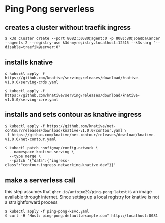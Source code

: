 # Ping Pong serverless

## creates a cluster without traefik ingress   

```shell   
$ k3d cluster create --port 8082:30080@agent:0 -p 8081:80@loadbalancer --agents 2 --registry-use k3d-myregistry.localhost:12345 --k3s-arg "--disable=traefik@server:0"
```

## installs knative   

```shell   
$ kubectl apply -f https://github.com/knative/serving/releases/download/knative-v1.0.0/serving-crds.yaml

$ kubectl apply -f https://github.com/knative/serving/releases/download/knative-v1.0.0/serving-core.yaml

```

## installs and sets contour as knative ingress   

```shell   
$ kubectl apply -f https://github.com/knative/net-contour/releases/download/knative-v1.0.0/contour.yaml \
-f https://github.com/knative/net-contour/releases/download/knative-v1.0.0/net-contour.yaml

$ kubectl patch configmap/config-network \
  --namespace knative-serving \
  --type merge \
  --patch '{"data":{"ingress-class":"contour.ingress.networking.knative.dev"}}'
```

## make a serverless call

this step assumes that `ghcr.io/antoine29/ping-pong:latest` is an image available through internet. Since setting up a local registry for knative is not a straightforward process   

```shell   
$ kubectl apply -f ping-pong-ksvc.yaml
$ curl -H "Host: ping-pong.default.example.com" http://localhost:8081
```

